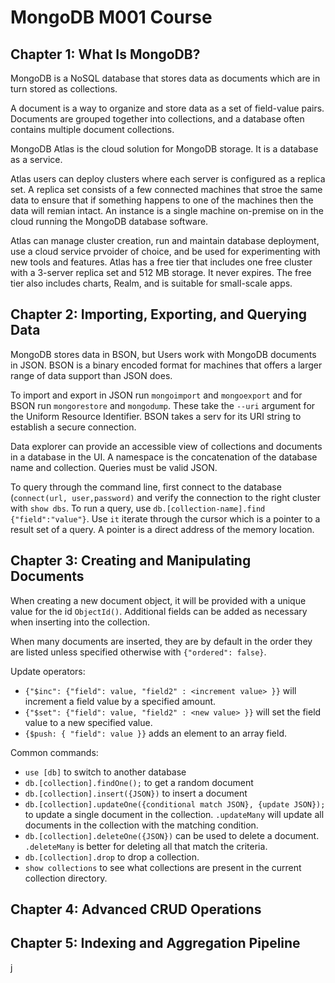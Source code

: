 # MongoDB M001 Course

## Chapter 1: What Is MongoDB?

MongoDB is a NoSQL database that stores data as documents which are in turn stored as collections.

A document is a way to organize and store data as a set of field-value pairs. Documents are grouped together into collections, and a database often contains multiple document collections.

MongoDB Atlas is the cloud solution for MongoDB storage. It is a database as a service.

Atlas users can deploy clusters where each server is configured as a replica set. A replica set consists of a few connected machines that stroe the same data to ensure that if something happens to one of the machines then the data will remian intact. An instance is a single machine on-premise on in the cloud running the MongoDB database software.

Atlas can manage cluster creation, run and maintain database deployment, use a cloud service prvoider of choice, and be used for experimenting with new tools and features. Atlas has a free tier that includes one free cluster with a 3-server replica set and 512 MB storage. It never expires. The free tier also includes charts, Realm, and is suitable for small-scale apps.

## Chapter 2: Importing, Exporting, and Querying Data

MongoDB stores data in BSON, but Users work with MongoDB documents in JSON. BSON is a binary encoded format for machines that offers a larger range of data support than JSON does.

To import and export in JSON run `mongoimport` and `mongoexport` and for BSON run `mongorestore` and `mongodump`. These take the `--uri` argument for the Uniform Resource Identifier. BSON takes a serv for its URI string to establish a secure connection.

Data explorer can provide an accessible view of collections and documents in a database in the UI. A namespace is the concatenation of the database name and collection. Queries must be valid JSON.

To query through the command line, first connect to the database (`connect(url, user,password)` and verify the connection to the right cluster with `show dbs`. To run a query, use `db.[collection-name].find {"field":"value"}`. Use `it` iterate through the cursor which is a pointer to a result set of a query. A pointer is a direct address of the memory location.

## Chapter 3: Creating and Manipulating Documents

When creating a new document object, it will be provided with a unique value for the id `ObjectId()`. Additional fields can be added as necessary when inserting into the collection.

When many documents are inserted, they are by default in the order they are listed unless specified otherwise with `{"ordered": false}`.

Update operators:
* `{"$inc": {"field": value, "field2" : <increment value> }}` will increment a field value by a specified amount.
* `{"$set": {"field": value, "field2" : <new value> }}` will set the field value to a new specified value.
* `{$push: { "field": value }}` adds an element to an array field.

Common commands:
* `use [db]` to switch to another database
* `db.[collection].findOne();` to get a random document
* `db.[collection].insert({JSON})` to insert a document
* `db.[collection].updateOne({conditional match JSON}, {update JSON});` to update a single document in the collection. `.updateMany` will update all documents in the collection with the matching condition.
* `db.[collection].deleteOne({JSON})` can be used to delete a document. `.deleteMany` is better for deleting all that match the criteria.
* `db.[collection].drop` to drop a collection.
* `show collections` to see what collections are present in the current collection directory.

## Chapter 4: Advanced CRUD Operations

## Chapter 5: Indexing and Aggregation Pipeline

j
